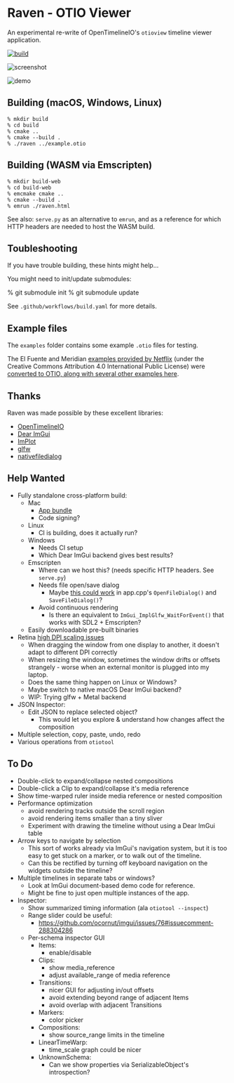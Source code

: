 # Raven - OTIO Viewer

An experimental re-write of OpenTimelineIO's `otioview` timeline viewer application.

[![build](https://github.com/jminor/raven/actions/workflows/build.yaml/badge.svg)](https://github.com/jminor/raven/actions/workflows/build.yaml)

![screenshot](screenshot.png)

![demo](demo.gif)

## Building (macOS, Windows, Linux)

	% mkdir build
	% cd build
	% cmake ..
	% cmake --build .
	% ./raven ../example.otio

## Building (WASM via Emscripten)

	% mkdir build-web
	% cd build-web
	% emcmake cmake ..
	% cmake --build .
	% emrun ./raven.html
	
See also: `serve.py` as an alternative to `emrun`, and as
a reference for which HTTP headers are needed to host the WASM build.

## Toubleshooting

If you have trouble building, these hints might help...

You might need to init/update submodules:

  % git submodule init
  % git submodule update

See `.github/workflows/build.yaml` for more details.

## Example files

The `examples` folder contains some example `.otio` files for testing.

The El Fuente and Meridian [examples provided by Netflix](https://opencontent.netflix.com/) (under the
Creative Commons Attribution 4.0 International Public License) were [converted to OTIO, along with several
other examples here](https://github.com/darbyjohnston/otio-oc-examples).

## Thanks

Raven was made possible by these excellent libraries:
- [OpenTimelineIO](https://opentimeline.io)
- [Dear ImGui](https://github.com/ocornut/imgui)
- [ImPlot](https://github.com/epezent/implot)
- [glfw](https://github.com/glfw/glfw)
- [nativefiledialog](https://github.com/mlabbe/nativefiledialog)

## Help Wanted

- Fully standalone cross-platform build:
  - Mac
    - [App bundle](https://stackoverflow.com/questions/53560288/how-to-create-a-macos-app-bundle-with-cmake)
    - Code signing?
  - Linux
    - CI is building, does it actually run?
  - Windows
    - Needs CI setup
    - Which Dear ImGui backend gives best results?
  - Emscripten
    - Where can we host this? (needs specific HTTP headers. See `serve.py`)
    - Needs file open/save dialog
      - Maybe [this could work](https://stackoverflow.com/questions/69935188/open-a-file-in-emscripten-using-browser-file-selector-dialogue) in app.cpp's `OpenFileDialog()` and `SaveFileDialog()`?
    - Avoid continuous rendering
      - Is there an equivalent to `ImGui_ImplGlfw_WaitForEvent()` that works with SDL2 + Emscripten?
  - Easily downloadable pre-built binaries
- Retina [high DPI scaling issues](https://github.com/jminor/raven/issues/5)
  - When dragging the window from one display to another, it doesn't adapt to different DPI correctly
  - When resizing the window, sometimes the window drifts or offsets strangely - worse when an external monitor is plugged into my laptop.
  - Does the same thing happen on Linux or Windows?
  - Maybe switch to native macOS Dear ImGui backend?
  - WIP: Trying glfw + Metal backend
- JSON Inspector:
  - Edit JSON to replace selected object?
    - This would let you explore & understand how changes affect the composition
- Multiple selection, copy, paste, undo, redo
- Various operations from `otiotool`

## To Do

- Double-click to expand/collapse nested compositions
- Double-click a Clip to expand/collapse it's media reference
- Show time-warped ruler inside media reference or nested composition
- Performance optimization
  - avoid rendering tracks outside the scroll region
  - avoid rendering items smaller than a tiny sliver
  - Experiment with drawing the timeline without using a Dear ImGui table
- Arrow keys to navigate by selection
  - This sort of works already via ImGui's navigation system, but it is too easy to get stuck on a marker, or to walk out of the timeline.
  - Can this be rectified by turning off keyboard navigation on the widgets outside the timeline?
- Multiple timelines in separate tabs or windows?
  - Look at ImGui document-based demo code for reference.
  - Might be fine to just open multiple instances of the app.
- Inspector:
  - Show summarized timing information (ala `otiotool --inspect`)
  - Range slider could be useful:
    - https://github.com/ocornut/imgui/issues/76#issuecomment-288304286
  - Per-schema inspector GUI
    - Items:
      - enable/disable
    - Clips:
      - show media_reference
      - adjust available_range of media reference
    - Transitions:
      - nicer GUI for adjusting in/out offsets
      - avoid extending beyond range of adjacent Items
      - avoid overlap with adjacent Transitions
    - Markers:
      - color picker
    - Compositions:
      - show source_range limits in the timeline 
    - LinearTimeWarp:
      - time_scale graph could be nicer
    - UnknownSchema:
      - Can we show properties via SerializableObject's introspection?

